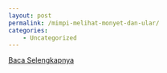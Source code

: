 ```yaml
---
layout: post
permalink: /mimpi-melihat-monyet-dan-ular/
categories:
    - Uncategorized
---
```


[Baca Selengkapnya](/10)